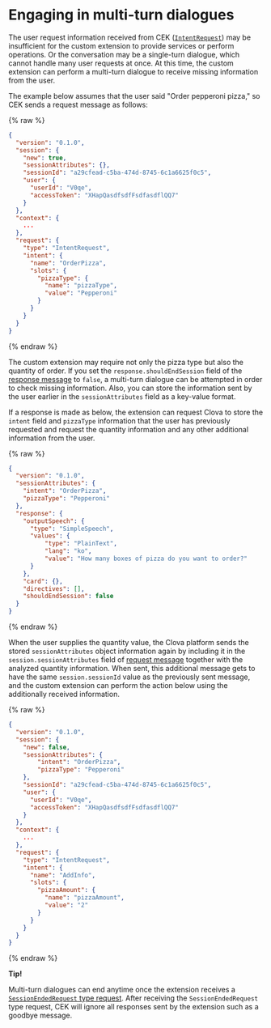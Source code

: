 # Engaging in multi-turn dialogues

The user request information received from CEK ([`IntentRequest`](/Develop/Guides/Build_Custom_Extension.md#HandleIntentRequest)) may be insufficient for the custom extension to provide services or perform operations. Or the conversation may be a single-turn dialogue, which cannot handle many user requests at once. At this time, the custom extension can perform a multi-turn dialogue to receive missing information from the user.

The example below assumes that the user said "Order pepperoni pizza," so CEK sends a request message as follows:

{% raw %}
```json
{
  "version": "0.1.0",
  "session": {
    "new": true,
    "sessionAttributes": {},
    "sessionId": "a29cfead-c5ba-474d-8745-6c1a6625f0c5",
    "user": {
      "userId": "V0qe",
      "accessToken": "XHapQasdfsdfFsdfasdflQQ7"
    }
  },
  "context": {
    ...
  },
  "request": {
    "type": "IntentRequest",
    "intent": {
      "name": "OrderPizza",
      "slots": {
        "pizzaType": {
          "name": "pizzaType",
          "value": "Pepperoni"
        }
      }
    }
  }
}
```
{% endraw %}

The custom extension may require not only the pizza type but also the quantity of order. If you set the `response.shouldEndSession` field of the [response message](/Develop/References/Custom_Extension_Message.md#CustomExtResponseMessage) to `false`, a multi-turn dialogue can be attempted in order to check missing information. Also, you can store the information sent by the user earlier in the `sessionAttributes` field as a key-value format.

If a response is made as below, the extension can request Clova to store the `intent` field and `pizzaType` information that the user has previously requested and request the quantity information and any other additional information from the user.

{% raw %}
```json
{
  "version": "0.1.0",
  "sessionAttributes": {
    "intent": "OrderPizza",
    "pizzaType": "Pepperoni"
  },
  "response": {
    "outputSpeech": {
      "type": "SimpleSpeech",
      "values": {
          "type": "PlainText",
          "lang": "ko",
          "value": "How many boxes of pizza do you want to order?"
      }
    },
    "card": {},
    "directives": [],
    "shouldEndSession": false
  }
}
```
{% endraw %}

When the user supplies the quantity value, the Clova platform sends the stored `sessionAttributes` object information again by including it in the `session.sessionAttributes` field of [request message](/Develop/References/Custom_Extension_Message.md#CustomExtRequestMessage) together with the analyzed quantity information. When sent, this additional message gets to have the same `session.sessionId` value as the previously sent message, and the custom extension can perform the action below using the additionally received information.

{% raw %}
```json
{
  "version": "0.1.0",
  "session": {
    "new": false,
    "sessionAttributes": {
        "intent": "OrderPizza",
        "pizzaType": "Pepperoni"
    },
    "sessionId": "a29cfead-c5ba-474d-8745-6c1a6625f0c5",
    "user": {
      "userId": "V0qe",
      "accessToken": "XHapQasdfsdfFsdfasdflQQ7"
    }
  },
  "context": {
    ...
  },
  "request": {
    "type": "IntentRequest",
    "intent": {
      "name": "AddInfo",
      "slots": {
        "pizzaAmount": {
          "name": "pizzaAmount",
          "value": "2"
        }
      }
    }
  }
}
```
{% endraw %}

<div class="tip">
  <p><strong>Tip!</strong></p>
  <p>Multi-turn dialogues can end anytime once the extension receives a <a href="#HandleSessionEndedRequest"><code>SessionEndedRequest</code> type request</a>. After receiving the <code>SessionEndedRequest</code> type request, CEK will ignore all responses sent by the extension such as a goodbye message.</p>
</div>

